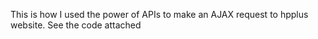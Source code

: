 This is how I used the power of APIs to make an AJAX request to hpplus website.
See the code attached